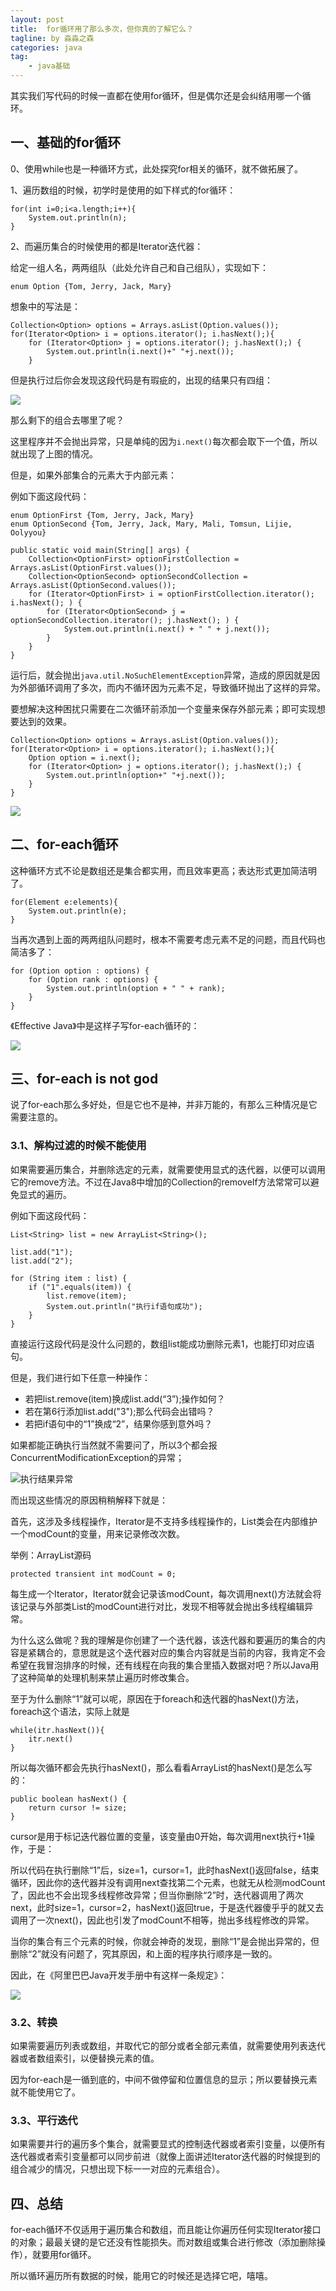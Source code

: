 ```yaml
---
layout: post
title:  for循环用了那么多次，但你真的了解它么？
tagline: by 淼淼之森
categories: java
tag: 
    - java基础
---
```


其实我们写代码的时候一直都在使用for循环，但是偶尔还是会纠结用哪一个循环。
<!--more-->

## 一、基础的for循环
0、使用while也是一种循环方式，此处探究for相关的循环，就不做拓展了。

1、遍历数组的时候，初学时是使用的如下样式的for循环：
```
for(int i=0;i<a.length;i++){
    System.out.println(n);
}
```
2、而遍历集合的时候使用的都是Iterator迭代器：

给定一组人名，两两组队（此处允许自己和自己组队），实现如下：
```
enum Option {Tom, Jerry, Jack, Mary}
```
想象中的写法是：
```
Collection<Option> options = Arrays.asList(Option.values());
for(Iterator<Option> i = options.iterator(); i.hasNext();){
    for (Iterator<Option> j = options.iterator(); j.hasNext();) {
        System.out.println(i.next()+" "+j.next());
    }
```
但是执行过后你会发现这段代码是有瑕疵的，出现的结果只有四组：

![](http://www.justdojava.com/assets/images/2019/java/image-mmzsblog/2019-12/01/1.jpg) 

那么剩下的组合去哪里了呢？

这里程序并不会抛出异常，只是单纯的因为`i.next()`每次都会取下一个值，所以就出现了上图的情况。

但是，如果外部集合的元素大于内部元素：

例如下面这段代码：
```
enum OptionFirst {Tom, Jerry, Jack, Mary}
enum OptionSecond {Tom, Jerry, Jack, Mary, Mali, Tomsun, Lijie, Oolyyou}

public static void main(String[] args) {
    Collection<OptionFirst> optionFirstCollection = Arrays.asList(OptionFirst.values());
    Collection<OptionSecond> optionSecondCollection = Arrays.asList(OptionSecond.values());
    for (Iterator<OptionFirst> i = optionFirstCollection.iterator(); i.hasNext(); ) {
        for (Iterator<OptionSecond> j = optionSecondCollection.iterator(); j.hasNext(); ) {
            System.out.println(i.next() + " " + j.next());
        }
    }
}
```
运行后，就会抛出`java.util.NoSuchElementException`异常，造成的原因就是因为外部循环调用了多次，而内不循环因为元素不足，导致循环抛出了这样的异常。

要想解决这种困扰只需要在二次循环前添加一个变量来保存外部元素；即可实现想要达到的效果。

```
Collection<Option> options = Arrays.asList(Option.values());
for(Iterator<Option> i = options.iterator(); i.hasNext();){
    Option option = i.next();
    for (Iterator<Option> j = options.iterator(); j.hasNext();) {
        System.out.println(option+" "+j.next());
    }
}
```

![](http://www.justdojava.com/assets/images/2019/java/image-mmzsblog/2019-12/01/2.jpg) 


## 二、for-each循环
这种循环方式不论是数组还是集合都实用，而且效率更高；表达形式更加简洁明了。
```
for(Element e:elements){
    System.out.println(e);
}
```
当再次遇到上面的两两组队问题时，根本不需要考虑元素不足的问题，而且代码也简洁多了：
```
for (Option option : options) {
    for (Option rank : options) {
        System.out.println(option + " " + rank);
    }
}
```
《Effective Java》中是这样子写for-each循环的：

![](http://www.justdojava.com/assets/images/2019/java/image-mmzsblog/2019-12/01/3.jpg) 

## 三、for-each is not god
说了for-each那么多好处，但是它也不是神，并非万能的，有那么三种情况是它需要注意的。
### 3.1、解构过滤的时候不能使用
如果需要遍历集合，并删除选定的元素，就需要使用显式的迭代器，以便可以调用它的remove方法。不过在Java8中增加的Collection的removeIf方法常常可以避免显式的遍历。

例如下面这段代码：
```
List<String> list = new ArrayList<String>();

list.add("1");
list.add("2");

for (String item : list) {
    if ("1".equals(item)) {
        list.remove(item);
        System.out.println("执行if语句成功");
    }
}
```
直接运行这段代码是没什么问题的，数组list能成功删除元素1，也能打印对应语句。

但是，我们进行如下任意一种操作：
- 若把list.remove(item)换成list.add(“3”);操作如何？
- 若在第6行添加list.add("3");那么代码会出错吗？
- 若把if语句中的“1”换成“2”，结果你感到意外吗？

如果都能正确执行当然就不需要问了，所以3个都会报ConcurrentModificationException的异常；

![执行结果异常](http://www.justdojava.com/assets/images/2019/java/image-mmzsblog/2019-12/01/4.jpg) 

而出现这些情况的原因稍稍解释下就是：

首先，这涉及多线程操作，Iterator是不支持多线程操作的，List类会在内部维护一个modCount的变量，用来记录修改次数。

举例：ArrayList源码
```
protected transient int modCount = 0;
```
每生成一个Iterator，Iterator就会记录该modCount，每次调用next()方法就会将该记录与外部类List的modCount进行对比，发现不相等就会抛出多线程编辑异常。

为什么这么做呢？我的理解是你创建了一个迭代器，该迭代器和要遍历的集合的内容是紧耦合的，意思就是这个迭代器对应的集合内容就是当前的内容，我肯定不会希望在我冒泡排序的时候，还有线程在向我的集合里插入数据对吧？所以Java用了这种简单的处理机制来禁止遍历时修改集合。

至于为什么删除“1”就可以呢，原因在于foreach和迭代器的hasNext()方法，foreach这个语法，实际上就是
```
while(itr.hasNext()){
    itr.next()
}
```
所以每次循环都会先执行hasNext()，那么看看ArrayList的hasNext()是怎么写的：
```
public boolean hasNext() {
    return cursor != size;
}
```
cursor是用于标记迭代器位置的变量，该变量由0开始，每次调用next执行+1操作，于是：

所以代码在执行删除“1”后，size=1，cursor=1，此时hasNext()返回false，结束循环，因此你的迭代器并没有调用next查找第二个元素，也就无从检测modCount了，因此也不会出现多线程修改异常；但当你删除“2”时，迭代器调用了两次next，此时size=1，cursor=2，hasNext()返回true，于是迭代器傻乎乎的就又去调用了一次next()，因此也引发了modCount不相等，抛出多线程修改的异常。

当你的集合有三个元素的时候，你就会神奇的发现，删除“1”是会抛出异常的，但删除“2”就没有问题了，究其原因，和上面的程序执行顺序是一致的。

因此，在《阿里巴巴Java开发手册中有这样一条规定》：

![](http://www.justdojava.com/assets/images/2019/java/image-mmzsblog/2019-12/01/5.jpg) 

### 3.2、转换
如果需要遍历列表或数组，并取代它的部分或者全部元素值，就需要使用列表迭代器或者数组索引，以便替换元素的值。

因为for-each是一循到底的，中间不做停留和位置信息的显示；所以要替换元素就不能使用它了。

### 3.3、平行迭代
如果需要并行的遍历多个集合，就需要显式的控制迭代器或者索引变量，以便所有迭代器或者索引变量都可以同步前进（就像上面讲述Iterator迭代器的时候提到的组合减少的情况，只想出现下标一一对应的元素组合）。

## 四、总结
for-each循环不仅适用于遍历集合和数组，而且能让你遍历任何实现Iterator接口的对象；最最关键的是它还没有性能损失。而对数组或集合进行修改（添加删除操作），就要用for循环。

所以循环遍历所有数据的时候，能用它的时候还是选择它吧，嘻嘻。